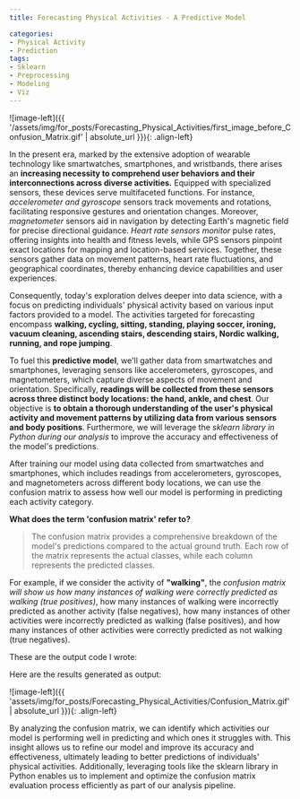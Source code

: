 ```yaml
---
title: Forecasting Physical Activities - A Predictive Model

categories:
- Physical Activity 
- Prediction
tags:
- Sklearn
- Preprocessing
- Modeling
- Viz
---
```



![image-left]({{ '/assets/img/for_posts/Forecasting_Physical_Activities/first_image_before_Confusion_Matrix.gif' | absolute_url }}){: .align-left}


In the present era, marked by the extensive adoption of wearable technology like smartwatches, smartphones, and wristbands, there arises an **increasing necessity to comprehend user behaviors and their interconnections across diverse activities.** Equipped with specialized sensors, these devices serve multifaceted functions. For instance, *accelerometer and gyroscope* sensors track movements and rotations, facilitating responsive gestures and orientation changes. Moreover, *magnetometer* sensors aid in navigation by detecting Earth's magnetic field for precise directional guidance. *Heart rate sensors monitor* pulse rates, offering insights into health and fitness levels, while GPS sensors pinpoint exact locations for mapping and location-based services. Together, these sensors gather data on movement patterns, heart rate fluctuations, and geographical coordinates, thereby enhancing device capabilities and user experiences.

Consequently, today's exploration delves deeper into data science, with a focus on predicting individuals' physical activity based on various input factors provided to a model. The activities targeted for forecasting encompass **walking, cycling, sitting, standing, playing soccer, ironing, vacuum cleaning, ascending stairs, descending stairs, Nordic walking, running, and rope jumping**.

To fuel this **predictive model**, we'll gather data from smartwatches and smartphones, leveraging sensors like accelerometers, gyroscopes, and magnetometers, which capture diverse aspects of movement and orientation. Specifically, **readings will be collected from these sensors across three distinct body locations: the hand, ankle, and chest**. Our objective is **to obtain a thorough understanding of the user's physical activity and movement patterns by utilizing data from various sensors and body positions**. Furthermore, we will leverage the *sklearn library in Python during our analysis* to improve the accuracy and effectiveness of the model's predictions.


After training our model using data collected from smartwatches and smartphones, which includes readings from accelerometers, gyroscopes, and magnetometers across different body locations, we can use the confusion matrix to assess how well our model is performing in predicting each activity category.


**What does the term 'confusion matrix' refer to?**

> The confusion matrix provides a comprehensive breakdown of the model's predictions compared to the actual ground truth. Each row of the matrix represents the actual classes, while each column represents the predicted classes.


For example, if we consider the activity of **"walking"**, the *confusion matrix will show us how many instances of walking were correctly predicted as walking (true positives)*, how many instances of walking were incorrectly predicted as another activity (false negatives), how many instances of other activities were incorrectly predicted as walking (false positives), and how many instances of other activities were correctly predicted as not walking (true negatives).

These are the output code I wrote:
<script src="https://gist.github.com/AnalyticsForPleasure/e1cc1ff9f2a915c2a702049963e4ee5d.js"></script>

Here are the results generated as output:

![image-left]({{ 'assets/img/for_posts/Forecasting_Physical_Activities/Confusion_Matrix.gif' | absolute_url }}){: .align-left}

By analyzing the confusion matrix, we can identify which activities our model is performing well in predicting and which ones it struggles with. This insight allows us to refine our model and improve its accuracy and effectiveness, ultimately leading to better predictions of individuals' physical activities. Additionally, leveraging tools like the sklearn library in Python enables us to implement and optimize the confusion matrix evaluation process efficiently as part of our analysis pipeline.





